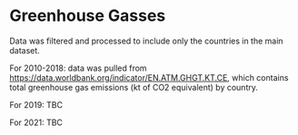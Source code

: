 # Greenhouse Gasses
Data was filtered and processed to include only the countries in the main dataset.

For 2010-2018: data was pulled from https://data.worldbank.org/indicator/EN.ATM.GHGT.KT.CE, which contains total greenhouse gas emissions (kt of CO2 equivalent) by country.

For 2019: TBC

For 2021: TBC
